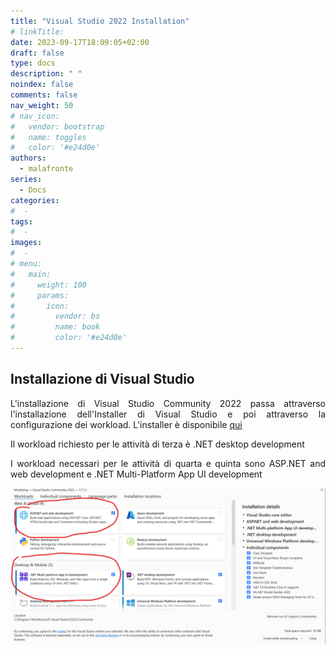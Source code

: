 ```yaml
---
title: "Visual Studio 2022 Installation"
# linkTitle:
date: 2023-09-17T18:09:05+02:00
draft: false
type: docs
description: " "
noindex: false
comments: false
nav_weight: 50
# nav_icon:
#   vendor: bootstrap
#   name: toggles
#   color: '#e24d0e'
authors:
  - malafronte
series:
  - Docs
categories:
#  - 
tags:
#  - 
images:
#  - 
# menu:
#   main:
#     weight: 100
#     params:
#       icon:
#         vendor: bs
#         name: book
#         color: '#e24d0e'
---
```

<style>p {text-align: justify}</style>

## Installazione di Visual Studio

L'installazione di Visual Studio Community 2022 passa attraverso l'installazione dell'Installer di Visual Studio e poi attraverso la configurazione dei workload. L'installer è disponibile [qui](https://visualstudio.microsoft.com/it/vs/community/)

Il workload richiesto per le attività di terza è .NET desktop development  

I workload necessari per le attività di quarta e quinta sono ASP.NET and web development e .NET Multi-Platform App UI development

![Installazione di Visual Studio](image4.png)
